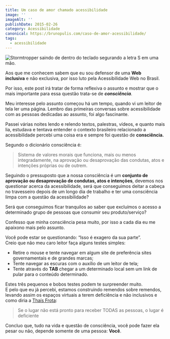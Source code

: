 ```yaml
---
title: Um caso de amor chamado acessibilidade
image: ''
imageAlt: ''
publishDate: 2015-02-26
category: Acessibilidade
canonical: https://brunopulis.com/caso-de-amor-acessibilidade/
tags:
  - acessibilidade
---
```


![Stormtropper saindo de dentro do teclado segurando a letra S em uma mão. ](images/stormtropper.avif)

Aos que me conhecem sabem que eu sou defensor de uma **Web inclusiva** e não exclusiva, por isso luto pela Acessibilidade Web no Brasil.

Por isso, este post irá tratar de forma reflexiva o assunto e mostrar que o mais importante para essa questão trata-se de **_consciência_**.

Meu interesse pelo assunto começou há um tempo, quando vi um leitor de tela ler uma página. Lembro das primeiras conversas sobre acessibilidade com as pessoas dedicadas ao assunto, foi algo fascinante.

Passei várias noites lendo e relendo textos, palestras, vídeos, e quanto mais lia, estudava e tentava entender o contexto brasileiro relacionado a acessibilidade percebi uma coisa era e sempre foi questão de **consciência.**

Segundo o dicionário consciência é:

> Sistema de valores morais que funciona, mais ou menos integradamente, na aprovação ou desaprovação das condutas, atos e intenções próprias ou de outrem.

Seguindo o pressuposto que a nossa consciência é um **conjunto de aprovação ou desaprovação de condutas, atos e intenções**, devemos nos questionar acerca da acessibilidade, será que conseguimos deitar a cabeça no travesseiro depois de um longo dia de trabalho e ter uma consciência limpa com a questão da acessibilidade?

Será que conseguimos ficar tranquilos ao saber que excluímos o acesso a determinado grupo de pessoas que consumir seu produto/serviço?

Confesso que minha consciência pesa muito, por isso a cada dia eu me apaixono mais pelo assunto.

Você pode estar se questionando: “Isso é exagero da sua parte”.  
Creio que não meu caro leitor faça alguns testes simples:

- Retire o mouse e tente navegar em algum site de preferência sites governamentais e de grandes marcas;
- Tente navegar as escuras com o auxílio de um leitor de tela;
- Tente através do **TAB** chegar a um determinado local sem um link de pular para o conteúdo determinado.

Estes três pequenos e bobos testes podem te surpreender muito.  
E pelo que eu já percebi, estamos construindo remendos sobre remendos, levando assim os espaços virtuais a terem deficiência e não inclusivos e como diria a [Thaís Frota](https://twitter.com/acessibilidade):

> Se o lugar não está pronto para receber TODAS as pessoas, o lugar é deficiente

Concluo que, tudo na vida e questão de consciência, você pode fazer ela pesar ou não, depende somente de uma pessoa: **Você**.
